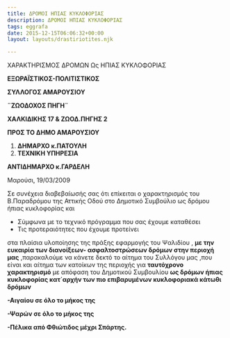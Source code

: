 ```yaml
---
title: ΔΡΟΜΟΙ ΗΠΙΑΣ ΚΥΚΛΟΦΟΡΙΑΣ
description: ΔΡΟΜΟΙ ΗΠΙΑΣ ΚΥΚΛΟΦΟΡΙΑΣ
tags: eggrafa
date: 2015-12-15T06:06:32+00:00
layout: layouts/drastiriotites.njk

---
```


ΧΑΡΑΚΤΗΡΙΣΜΟΣ ΔΡΟΜΩΝ Ως ΗΠΙΑΣ ΚΥΚΛΟΦΟΡΙΑΣ

<!-- excerpt -->

**EΞΩΡΑΪΣΤΙΚΟΣ-ΠΟΛΙΤΙΣΤΙΚΟΣ**

**ΣΥΛΛΟΓΟΣ ΑΜΑΡΟΥΣΙΟΥ**

**¨ΖΩΟΔΟΧΟΣ ΠΗΓΗ¨**

**ΧΑΛΚΙΔΙΚΗΣ 17 &amp; ΖΩΟΔ.ΠΗΓΗΣ 2**

**ΠΡΟΣ ΤΟ ΔΗΜΟ ΑΜΑΡΟΥΣΙΟΥ**

1. **ΔΗΜΑΡΧΟ κ.ΠΑΤΟΥΛΗ**
2. **ΤΕΧΝΙΚΗ ΥΠΗΡΕΣΙΑ**

**ΑΝΤΙΔΗΜΑΡΧΟ κ.ΓΑΡΔΕΛΗ**

Μαρούσι, 19/03/2009

Σε συνέχεια διαβεβαίωσής σας ότι επίκειται ο χαρακτηρισμός του Β.Παραδρόμου της Αττικής Οδού στο Δημοτικό Συμβούλιο ως δρόμου ήπιας κυκλοφορίας και

- Σύμφωνα με το τεχνικό πρόγραμμα που σας έχουμε καταθέσει
- Τις προτεραιότητες που έχουμε προτείνει

στα πλαίσια υλοποίησης της πράξης εφαρμογής του Ψαλιδίου , **με την ευκαιρία των διανοίξεων- ασφαλτοστρώσεων δρόμων στην περιοχή** **μας** ,παρακαλούμε να κάνετε δεκτό το αίτημα του Συλλόγου μας ,που είναι και αίτημα των κατοίκων της περιοχής για **ταυτόχρονο χαρακτηρισμό** με απόφαση του Δημοτικού Συμβουλίου **ως δρόμων ήπιας κυκλοφορίας κατ΄αρχήν των πιο επιβαρυμένων κυκλοφοριακά κάτωθι δρόμων**

**-Αιγαίου σε όλο το μήκος της**

**-Ψαρών σε όλο το μήκος της**

**-Πέλικα από Φθιώτιδος μέχρι Σπάρτης.**
